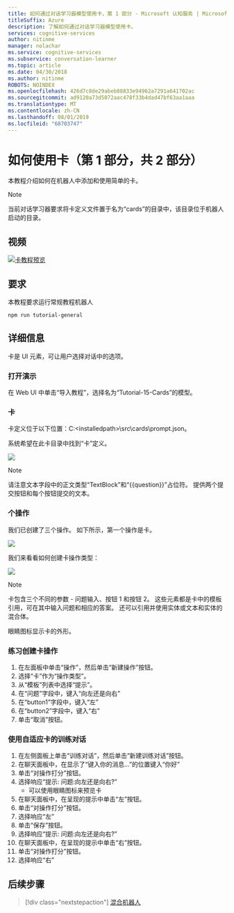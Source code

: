 ```yaml
---
title: 如何通过对话学习器模型使用卡，第 1 部分 - Microsoft 认知服务 | Microsoft Docs
titleSuffix: Azure
description: 了解如何通过对话学习器模型使用卡。
services: cognitive-services
author: nitinme
manager: nolachar
ms.service: cognitive-services
ms.subservice: conversation-learner
ms.topic: article
ms.date: 04/30/2018
ms.author: nitinme
ROBOTS: NOINDEX
ms.openlocfilehash: 426d7c8de29abeb88833e94962a7291a641702ac
ms.sourcegitcommit: ad9120a73d5072aac478f33b4dad47bf63aa1aaa
ms.translationtype: MT
ms.contentlocale: zh-CN
ms.lasthandoff: 08/01/2019
ms.locfileid: "68703747"
---
```

# <a name="how-to-use-cards-part-1-of-2"></a>如何使用卡（第 1 部分，共 2 部分）

本教程介绍如何在机器人中添加和使用简单的卡。

> [!NOTE]
> 当前对话学习器要求将卡定义文件置于名为“cards”的目录中，该目录位于机器人启动的目录。

## <a name="video"></a>视频

[![卡教程预览](https://aka.ms/cl_Tutorial_v3_Cards_Preview)](https://aka.ms/cl_Tutorial_v3_Cards)

## <a name="requirements"></a>要求
本教程要求运行常规教程机器人

    npm run tutorial-general

## <a name="details"></a>详细信息

卡是 UI 元素，可让用户选择对话中的选项。 

### <a name="open-the-demo"></a>打开演示

在 Web UI 中单击“导入教程”，选择名为“Tutorial-15-Cards”的模型。

### <a name="the-card"></a>卡

卡定义位于以下位置：C:\<installedpath\>\src\cards\prompt.json。

系统希望在此卡目录中找到“卡”定义。

![](../media/tutorial13_prompt.PNG)

> [!NOTE]
> 请注意文本字段中的正文类型“TextBlock”和“{{question}}”占位符。
> 提供两个提交按钮和每个按钮提交的文本。

### <a name="actions"></a>个操作

我们已创建了三个操作。 如下所示，第一个操作是卡。

![](../media/tutorial13_actions.PNG)

我们来看看如何创建卡操作类型：

![](../media/tutorial13_cardaction.PNG)

> [!NOTE]
> 卡包含三个不同的参数 - 问题输入、按钮 1 和按钮 2。 这些元素都是卡中的模板引用，可在其中输入问题和相应的答案。 还可以引用并使用实体或文本和实体的混合体。

眼睛图标显示卡的外形。

### <a name="practicing-creating-card-actions"></a>练习创建卡操作

1. 在左面板中单击“操作”，然后单击“新建操作”按钮。
2. 选择“卡”作为“操作类型”。
3. 从“模板”列表中选择“提示”。
4. 在“问题”字段中，键入“向左还是向右”
5. 在“button1”字段中，键入“左”
6. 在“button2”字段中，键入“右”
7. 单击“取消”按钮。

### <a name="train-dialog-using-an-adaptive-card"></a>使用自适应卡的训练对话

1. 在左侧面板上单击“训练对话”，然后单击“新建训练对话”按钮。
2. 在聊天面板中，在显示了“键入你的消息...”的位置键入“你好”
3. 单击“对操作打分”按钮。
4. 选择响应“提示: 问题:向左还是向右?”
    - 可以使用眼睛图标来预览卡
5. 在聊天面板中，在呈现的提示中单击“左”按钮。
6. 单击“对操作打分”按钮。
7. 选择响应“左”
8. 单击“保存”按钮。
9. 选择响应“提示: 问题:向左还是向右?”
10. 在聊天面板中，在呈现的提示中单击“右”按钮。
11. 单击“对操作打分”按钮。
12. 选择响应“右”

## <a name="next-steps"></a>后续步骤

> [!div class="nextstepaction"]
> [混合机器人](./16-hybrid-bots.md)
